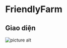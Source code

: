 # FriendlyFarm
## Giao diện
![picture alt](https://github.com/namhai03/Rau_cu_shop/blob/main/image/full-layout.png "Giao diện trang web")
